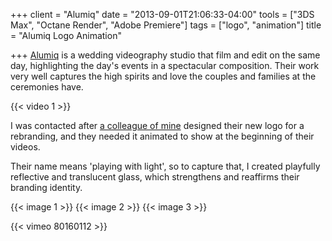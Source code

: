 +++
client = "Alumiq"
date = "2013-09-01T21:06:33-04:00"
tools = ["3DS Max", "Octane Render", "Adobe Premiere"]
tags = ["logo", "animation"]
title = "Alumiq Logo Animation"

+++
[Alumiq](http://alumiq.com/) is a wedding videography studio that film and edit on the same day, highlighting the day's events in a spectacular composition. Their work very well captures the high spirits and love the couples and families at the ceremonies have.

{{< video 1 >}}

I was contacted after [a colleague of mine](http://www.thejoylin.com/) designed their new logo for a rebranding, and they needed it animated to show at the beginning of their videos.

Their name means 'playing with light', so to capture that, I created playfully reflective and translucent glass, which strengthens and reaffirms their branding identity.


{{< image 1 >}}
{{< image 2 >}}
{{< image 3 >}}

{{< vimeo 80160112 >}}
